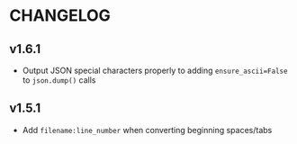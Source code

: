 # CHANGELOG

## v1.6.1

- Output JSON special characters properly to adding `ensure_ascii=False` to `json.dump()` calls

## v1.5.1

- Add `filename:line_number` when converting beginning spaces/tabs
